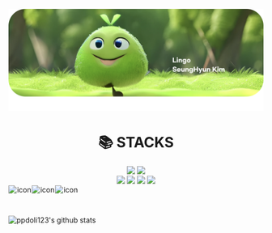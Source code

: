 ![banner](./banner.png)

<div align=center><h1>📚 STACKS</h1></div>

<div align=center> 
  <img src="https://img.shields.io/badge/java-007396?style=for-the-badge&logo=java&logoColor=white"> 
  <img src="https://img.shields.io/badge/python-3776AB?style=for-the-badge&logo=python&logoColor=white"> 
  <br>
  
  <img src="https://img.shields.io/badge/firebase-FFCA28?style=for-the-badge&logo=firebase&logoColor=white">
  <img src="https://img.shields.io/badge/node.js-339933?style=for-the-badge&logo=Node.js&logoColor=white">
  <img src="https://img.shields.io/badge/spring-6DB33F?style=for-the-badge&logo=spring&logoColor=white"> 
  <img src="https://img.shields.io/badge/django-092E20?style=for-the-badge&logo=django&logoColor=white">
  <br>

  <div style="display: flex; align-items: flex-start;"><img src="https://techstack-generator.vercel.app/restapi-icon.svg" alt="icon" width="46" height="46" /><img src="https://techstack-generator.vercel.app/github-icon.svg" alt="icon" width="46" height="46" /><img src="https://techstack-generator.vercel.app/mysql-icon.svg" alt="icon" width="46" height="46" /></div>
</div>

![ppdoli123's github stats](https://github-readme-stats.vercel.app/api?username=ppdoli123&show_icons=true)

<!--
**ppdoli123/ppdoli123** is a ✨ _special_ ✨ repository because its `README.md` (this file) appears on your GitHub profile.

Here are some ideas to get you started:

- 🔭 I’m currently working on ...
- 🌱 I’m currently learning ...
- 👯 I’m looking to collaborate on ...
- 🤔 I’m looking for help with ...
- 💬 Ask me about ...
- 📫 How to reach me: ...
- 😄 Pronouns: ...
- ⚡ Fun fact: ...
-->
